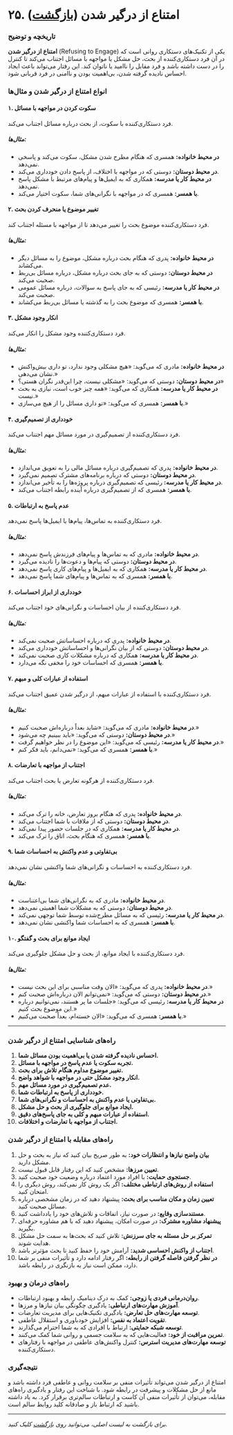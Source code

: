 # **۲۵. امتناع از درگیر شدن** ([بازگشت](README.md))

### **تاریخچه و توضیح**

**امتناع از درگیر شدن** (Refusing to Engage) یکی از تکنیک‌های دستکاری روانی است که در آن فرد دستکاری‌کننده از بحث، حل مشکل یا مواجهه با مسائل اجتناب می‌کند تا کنترل را در دست داشته باشد و فرد مقابل را ناامید یا ناتوان کند. این رفتار می‌تواند باعث ایجاد احساس نادیده گرفته شدن، بی‌اهمیت بودن و ناامنی در فرد قربانی شود.

### **انواع امتناع از درگیر شدن و مثال‌ها**

#### **۱. سکوت کردن در مواجهه با مسائل**

فرد دستکاری‌کننده با سکوت، از بحث درباره مسائل اجتناب می‌کند.

##### **مثال‌ها:**

- **در محیط خانواده:** همسری که هنگام مطرح شدن مشکل، سکوت می‌کند و پاسخی نمی‌دهد.
- **در محیط دوستان:** دوستی که در مواجهه با اختلاف، از پاسخ دادن خودداری می‌کند.
- **در محیط کار یا مدرسه:** همکاری که به ایمیل‌ها و پیام‌های مرتبط با مشکل پاسخ نمی‌دهد.
- **با همسر:** همسری که در مواجهه با نگرانی‌های شما، سکوت اختیار می‌کند.

#### **۲. تغییر موضوع یا منحرف کردن بحث**

فرد دستکاری‌کننده موضوع بحث را تغییر می‌دهد تا از مواجهه با مسئله اجتناب کند.

##### **مثال‌ها:**

- **در محیط خانواده:** پدری که هنگام بحث درباره مشکل، موضوع را به مسائل دیگر می‌کشاند.
- **در محیط دوستان:** دوستی که به جای بحث درباره مشکل، درباره مسائل بی‌ربط صحبت می‌کند.
- **در محیط کار یا مدرسه:** رئیسی که به جای پاسخ به سوالات، درباره مسائل عمومی صحبت می‌کند.
- **با همسر:** همسری که موضوع بحث را به گذشته یا مسائل بی‌ربط می‌کشاند.

#### **۳. انکار وجود مشکل**

فرد دستکاری‌کننده وجود مشکل را انکار می‌کند.

##### **مثال‌ها:**

- **در محیط خانواده:** مادری که می‌گوید: «هیچ مشکلی وجود ندارد، تو داری بیش‌واکنش نشان می‌دهی.»
- **در محیط دوستان:** دوستی که می‌گوید: «مشکلی نیست، چرا این‌قدر نگران هستی؟»
- **در محیط کار یا مدرسه:** همکاری که می‌گوید: «همه چیز خوب است، نیازی به بحث نیست.»
- **با همسر:** همسری که می‌گوید: «تو داری مسائل را از هیچ می‌سازی.»

#### **۴. خودداری از تصمیم‌گیری**

فرد دستکاری‌کننده از تصمیم‌گیری در مورد مسائل مهم اجتناب می‌کند.

##### **مثال‌ها:**

- **در محیط خانواده:** پدری که تصمیم‌گیری درباره مسائل مالی را به تعویق می‌اندازد.
- **در محیط دوستان:** دوستی که درباره برنامه‌های مشترک تصمیم نمی‌گیرد.
- **در محیط کار یا مدرسه:** رئیسی که تصمیم‌گیری درباره پروژه‌ها را به تأخیر می‌اندازد.
- **با همسر:** همسری که از تصمیم‌گیری درباره آینده رابطه اجتناب می‌کند.

#### **۵. عدم پاسخ به ارتباطات**

فرد دستکاری‌کننده به تماس‌ها، پیام‌ها یا ایمیل‌ها پاسخ نمی‌دهد.

##### **مثال‌ها:**

- **در محیط خانواده:** مادری که به تماس‌ها و پیام‌های فرزندش پاسخ نمی‌دهد.
- **در محیط دوستان:** دوستی که پیام‌ها و دعوت‌ها را نادیده می‌گیرد.
- **در محیط کار یا مدرسه:** همکاری که به ایمیل‌ها و پیام‌های کاری پاسخ نمی‌دهد.
- **با همسر:** همسری که به تماس‌ها و پیام‌های شما پاسخ نمی‌دهد.

#### **۶. خودداری از ابراز احساسات**

فرد دستکاری‌کننده از بیان احساسات و نگرانی‌های خود اجتناب می‌کند.

##### **مثال‌ها:**

- **در محیط خانواده:** پدری که درباره احساساتش صحبت نمی‌کند.
- **در محیط دوستان:** دوستی که از بیان نگرانی‌ها و احساساتش خودداری می‌کند.
- **در محیط کار یا مدرسه:** همکاری که درباره مشکلات کاری صحبت نمی‌کند.
- **با همسر:** همسری که احساسات خود را مخفی نگه می‌دارد.

#### **۷. استفاده از عبارات کلی و مبهم**

فرد دستکاری‌کننده با استفاده از عبارات مبهم، از درگیر شدن عمیق اجتناب می‌کند.

##### **مثال‌ها:**

- **در محیط خانواده:** مادری که می‌گوید: «شاید بعداً درباره‌اش صحبت کنیم.»
- **در محیط دوستان:** دوستی که می‌گوید: «باید ببینیم چه می‌شود.»
- **در محیط کار یا مدرسه:** رئیسی که می‌گوید: «این موضوع را در نظر خواهیم گرفت.»
- **با همسر:** همسری که می‌گوید: «نمی‌دانم، باید فکر کنم.»

#### **۸. اجتناب از مواجهه با تعارضات**

فرد دستکاری‌کننده از هرگونه تعارض یا بحث اجتناب می‌کند.

##### **مثال‌ها:**

- **در محیط خانواده:** پدری که هنگام بروز تعارض، خانه را ترک می‌کند.
- **در محیط دوستان:** دوستی که از ملاقات با شما اجتناب می‌کند.
- **در محیط کار یا مدرسه:** همکاری که در جلسات حضور پیدا نمی‌کند.
- **با همسر:** همسری که هنگام بحث، اتاق را ترک می‌کند.

#### **۹. بی‌تفاوتی و عدم واکنش به احساسات شما**

فرد دستکاری‌کننده به احساسات و نگرانی‌های شما واکنشی نشان نمی‌دهد.

##### **مثال‌ها:**

- **در محیط خانواده:** مادری که به نگرانی‌های شما بی‌اعتناست.
- **در محیط دوستان:** دوستی که به مشکلات شما اهمیتی نمی‌دهد.
- **در محیط کار یا مدرسه:** رئیسی که به مسائل مطرح‌شده توسط شما توجهی نمی‌کند.
- **با همسر:** همسری که به احساسات شما واکنشی نشان نمی‌دهد.

#### **۱۰. ایجاد موانع برای بحث و گفتگو**

فرد دستکاری‌کننده با ایجاد موانع، از بحث و حل مشکل جلوگیری می‌کند.

##### **مثال‌ها:**

- **در محیط خانواده:** پدری که می‌گوید: «الان وقت مناسبی برای این بحث نیست.»
- **در محیط دوستان:** دوستی که می‌گوید: «نمی‌توانم الان درباره‌اش صحبت کنم.»
- **در محیط کار یا مدرسه:** رئیسی که می‌گوید: «جلسات ما پر هستند، نمی‌توانیم درباره این موضوع بحث کنیم.»
- **با همسر:** همسری که می‌گوید: «الان خسته‌ام، بعداً صحبت می‌کنیم.»

---

### **راه‌های شناسایی امتناع از درگیر شدن**

1. **احساس نادیده گرفته شدن یا بی‌اهمیت بودن مسائل شما.**
2. **تجربه سکوت یا عدم پاسخ در مواجهه با مسائل.**
3. **تغییر موضوع مداوم هنگام تلاش برای بحث.**
4. **انکار وجود مشکل حتی در مواجهه با شواهد واضح.**
5. **عدم تصمیم‌گیری در مورد مسائل مهم.**
6. **خودداری از پاسخ به ارتباطات شما.**
7. **بی‌تفاوتی یا عدم واکنش به احساسات و نگرانی‌های شما.**
8. **ایجاد موانع برای جلوگیری از بحث و حل مشکل.**
9. **استفاده از عبارات مبهم و کلی به جای پاسخ‌های دقیق.**
10. **اجتناب از مواجهه با تعارضات و اختلافات.**

### **راه‌های مقابله با امتناع از درگیر شدن**

1. **بیان واضح نیازها و انتظارات خود:** به طور صریح بیان کنید که نیاز به بحث و حل مشکل دارید.
2. **تعیین مرزها:** مشخص کنید که این رفتار قابل قبول نیست.
3. **جستجوی حمایت:** با افراد مورد اعتماد درباره وضعیت خود صحبت کنید.
4. **استفاده از روش‌های ارتباطی مختلف:** اگر یک روش کار نمی‌کند، روش دیگری را امتحان کنید.
5. **تعیین زمان و مکان مناسب برای بحث:** پیشنهاد دهید که در زمان مشخصی درباره مسائل صحبت کنید.
6. **مستندسازی وقایع:** در صورت نیاز، اتفاقات و تلاش‌های خود را یادداشت کنید.
7. **پیشنهاد مشاوره مشترک:** در صورت امکان، پیشنهاد دهید که با هم مشاوره حرفه‌ای بگیرید.
8. **تمرکز بر حل مسئله به جای سرزنش:** تلاش کنید که بحث‌ها به سمت حل مشکل هدایت شوند.
9. **اجتناب از واکنش احساسی شدید:** آرامش خود را حفظ کنید تا بحث مؤثرتر باشد.
10. **در نظر گرفتن فاصله گرفتن از رابطه:** اگر رفتار ادامه دارد و تأثیرات منفی بر شما دارد، ممکن است نیاز به بازنگری در رابطه باشد.

### **راه‌های درمان و بهبود**

- **روان‌درمانی فردی یا زوجی:** کمک به درک دینامیک رابطه و بهبود ارتباطات.
- **آموزش مهارت‌های ارتباطی:** یادگیری چگونگی بیان نیازها و مرزها.
- **توسعه مهارت‌های حل تعارض:** یادگیری تکنیک‌هایی برای مدیریت تعارضات.
- **تقویت اعتماد به نفس:** افزایش خودباوری و استقلال عاطفی.
- **توسعه شبکه حمایتی:** ارتباط با افرادی که به شما احترام می‌گذارند.
- **تمرین مراقبت از خود:** فعالیت‌هایی که به سلامت جسمی و روانی شما کمک می‌کنند.
- **توسعه مهارت‌های مدیریت استرس:** کنترل واکنش‌های عاطفی در مواجهه با رفتارهای دستکاری‌کننده.

### **نتیجه‌گیری**

امتناع از درگیر شدن می‌تواند تأثیرات منفی بر سلامت روانی و عاطفی فرد داشته باشد و مانع از حل مشکلات و پیشرفت در رابطه شود. با شناخت این رفتار و یادگیری راه‌های مقابله، می‌توان از تأثیرات منفی آن کاست و ارتباطات سالم‌تری برقرار کرد. به یاد داشته باشید که ارتباط باز و صادقانه کلید روابط سالم است.

---

_برای بازگشت به لیست اصلی، می‌توانید روی [بازگشت](README.md) کلیک کنید._
